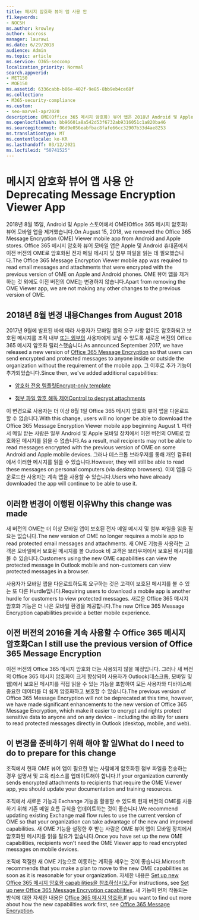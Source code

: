 ```yaml
---
title: 메시지 암호화 뷰어 앱 사용 안
f1.keywords:
- NOCSH
ms.author: krowley
author: kccross
manager: laurawi
ms.date: 6/29/2018
audience: Admin
ms.topic: article
ms.service: O365-seccomp
localization_priority: Normal
search.appverid:
- MET150
- MOE150
ms.assetid: 6336cabb-b06e-402f-9e85-8bb9eb4ce68f
ms.collection:
- M365-security-compliance
ms.custom:
- seo-marvel-apr2020
description: OME(Office 365 메시지 암호화) 뷰어 앱은 2018년 Android 및 Apple 스토어에서 제거되었습니다.
ms.openlocfilehash: bb96601a8a542d53f6732ab9316051c1a820ba46
ms.sourcegitcommit: 06d9e056eabfbac8fafe66cc32907b33d4ae8253
ms.translationtype: MT
ms.contentlocale: ko-KR
ms.lasthandoff: 03/12/2021
ms.locfileid: "50741525"
---
```

# <a name="deprecating-message-encryption-viewer-app"></a><span data-ttu-id="67de0-103">메시지 암호화 뷰어 앱 사용 안</span><span class="sxs-lookup"><span data-stu-id="67de0-103">Deprecating Message Encryption Viewer App</span></span>

<span data-ttu-id="67de0-104">2018년 8월 15일, Android 및 Apple 스토어에서 OME(Office 365 메시지 암호화) 뷰어 모바일 앱을 제거했습니다.</span><span class="sxs-lookup"><span data-stu-id="67de0-104">On August 15, 2018, we removed the Office 365 Message Encryption (OME) Viewer mobile app from Android and Apple stores.</span></span> <span data-ttu-id="67de0-105">Office 365 메시지 암호화 뷰어 모바일 앱은 Apple 및 Android 휴대폰에서 이전 버전의 OME로 암호화된 전자 메일 메시지 및 첨부 파일을 읽는 데 필요했습니다.</span><span class="sxs-lookup"><span data-stu-id="67de0-105">The Office 365 Message Encryption Viewer mobile app was required to read email messages and attachments that were encrypted with the previous version of OME on Apple and Android phones.</span></span> <span data-ttu-id="67de0-106">OME 뷰어 앱을 제거하는 것 외에도 이전 버전의 OME는 변경하지 않습니다.</span><span class="sxs-lookup"><span data-stu-id="67de0-106">Apart from removing the OME Viewer app, we are not making any other changes to the previous version of OME.</span></span>
  
## <a name="changes-from-august-2018"></a><span data-ttu-id="67de0-107">2018년 8월 변경 내용</span><span class="sxs-lookup"><span data-stu-id="67de0-107">Changes from August 2018</span></span>

<span data-ttu-id="67de0-108">2017년 9월에 발표된 바에 따라 사용자가 모바일 앱의 요구 사항 없이도 암호화되고 보호된 메시지를 조직 내부 [또는 외부의](https://aka.ms/ome2017) 사용자에게 보낼 수 있도록 새로운 버전의 Office 365 메시지 암호화 릴리스했습니다.</span><span class="sxs-lookup"><span data-stu-id="67de0-108">As announced September 2017, we have released a new version of [Office 365 Message Encryption](https://aka.ms/ome2017) so that users can send encrypted and protected messages to anyone inside or outside the organization without the requirement of the mobile app.</span></span> <span data-ttu-id="67de0-109">그 이후로 추가 기능이 추가되었습니다.</span><span class="sxs-lookup"><span data-stu-id="67de0-109">Since then, we've added additional capabilities:</span></span>
  
- [<span data-ttu-id="67de0-110">암호화 전용 템플릿</span><span class="sxs-lookup"><span data-stu-id="67de0-110">Encrypt-only template</span></span>](https://aka.ms/encryptonly)

- [<span data-ttu-id="67de0-111">첨부 파일 암호 해독 제어</span><span class="sxs-lookup"><span data-stu-id="67de0-111">Control to decrypt attachments</span></span>](https://techcommunity.microsoft.com/t5/Security-Privacy-and-Compliance/Admin-control-for-attachments-now-available-in-Office-365/ba-p/204007)

<span data-ttu-id="67de0-112">이 변경으로 사용자는 더 이상 8월 1일 Office 365 메시지 암호화 뷰어 앱을 다운로드할 수 없습니다.</span><span class="sxs-lookup"><span data-stu-id="67de0-112">With this change, users will no longer be able to download the Office 365 Message Encryption Viewer mobile app beginning August 1.</span></span> <span data-ttu-id="67de0-113">따라서 메일 받는 사람은 일부 Android 및 Apple 모바일 장치에서 이전 버전의 OME로 암호화된 메시지를 읽을 수 없습니다.</span><span class="sxs-lookup"><span data-stu-id="67de0-113">As a result, mail recipients may not be able to read messages encrypted with the previous version of OME on some Android and Apple mobile devices.</span></span> <span data-ttu-id="67de0-114">그러나 데스크톱 브라우저를 통해 개인 컴퓨터에서 이러한 메시지를 읽을 수 있습니다.</span><span class="sxs-lookup"><span data-stu-id="67de0-114">However, they will still be able to read these messages on personal computers (via desktop browsers).</span></span> <span data-ttu-id="67de0-115">이미 앱을 다운로드한 사용자는 계속 앱을 사용할 수 있습니다.</span><span class="sxs-lookup"><span data-stu-id="67de0-115">Users who have already downloaded the app will continue to be able to use it.</span></span>
  
## <a name="why-this-change-was-made"></a><span data-ttu-id="67de0-116">이러한 변경이 이행된 이유</span><span class="sxs-lookup"><span data-stu-id="67de0-116">Why this change was made</span></span>

<span data-ttu-id="67de0-117">새 버전의 OME는 더 이상 모바일 앱이 보호된 전자 메일 메시지 및 첨부 파일을 읽을 필요는 없습니다.</span><span class="sxs-lookup"><span data-stu-id="67de0-117">The new version of OME no longer requires a mobile app to read protected email messages and attachments.</span></span> <span data-ttu-id="67de0-118">새 OME 기능을 사용하는 고객은 모바일에서 보호된 메시지를 볼 Outlook 비 고객은 브라우저에서 보호된 메시지를 볼 수 있습니다.</span><span class="sxs-lookup"><span data-stu-id="67de0-118">Customers using the new OME capabilities can view the protected message in Outlook mobile and non-customers can view protected messages in a browser.</span></span>
  
<span data-ttu-id="67de0-119">사용자가 모바일 앱을 다운로드하도록 요구하는 것은 고객이 보호된 메시지를 볼 수 있는 또 다른 Hurdle입니다.</span><span class="sxs-lookup"><span data-stu-id="67de0-119">Requiring users to download a mobile app is another hurdle for customers to view protected messages.</span></span> <span data-ttu-id="67de0-120">새로운 Office 365 메시지 암호화 기능은 더 나은 모바일 환경을 제공합니다.</span><span class="sxs-lookup"><span data-stu-id="67de0-120">The new Office 365 Message Encryption capabilities provide a better mobile experience.</span></span>
  
## <a name="can-i-still-use-the-previous-version-of-office-365-message-encryption"></a><span data-ttu-id="67de0-121">이전 버전의 2016을 계속 사용할 수 Office 365 메시지 암호화</span><span class="sxs-lookup"><span data-stu-id="67de0-121">Can I still use the previous version of Office 365 Message Encryption</span></span>

<span data-ttu-id="67de0-122">이전 버전의 Office 365 메시지 암호화 더는 사용되지 않을 예정입니다. 그러나 새 버전의 Office 365 메시지 암호화이 크게 향상되어 사용자가 Outlook(데스크톱, 모바일 및 웹)에서 보호된 메시지를 직접 읽을 수 있는 기능을 포함하여 모든 사용자와 디바이스에 중요한 데이터를 더 쉽게 암호화하고 보호할 수 있습니다.</span><span class="sxs-lookup"><span data-stu-id="67de0-122">The previous version of Office 365 Message Encryption will not be deprecated at this time, however, we have made significant enhancements to the new version of Office 365 Message Encryption, which make it easier to encrypt and rights protect sensitive data to anyone and on any device - including the ability for users to read protected messages directly in Outlook (desktop, mobile, and web).</span></span> 
  
## <a name="what-do-i-need-to-do-to-prepare-for-this-change"></a><span data-ttu-id="67de0-123">이 변경을 준비하기 위해 해야 할 일</span><span class="sxs-lookup"><span data-stu-id="67de0-123">What do I need to do to prepare for this change</span></span>

<span data-ttu-id="67de0-124">조직에서 현재 OME 뷰어 앱이 필요한 받는 사람에게 암호화된 첨부 파일을 전송하는 경우 설명서 및 교육 리소스를 업데이트해야 합니다.</span><span class="sxs-lookup"><span data-stu-id="67de0-124">If your organization currently sends encrypted attachments to recipients that require the OME Viewer app, you should update your documentation and training resources.</span></span>
  
<span data-ttu-id="67de0-125">조직에서 새로운 기능과 Exchange 기능을 활용할 수 있도록 현재 버전의 OME를 사용하기 위해 기존 메일 흐름 규칙을 업데이트하는 것이 좋습니다.</span><span class="sxs-lookup"><span data-stu-id="67de0-125">We recommend updating existing Exchange mail flow rules to use the current version of OME so that your organization can take advantage of the new and improved capabilities.</span></span> <span data-ttu-id="67de0-126">새 OME 기능을 설정한 후 받는 사람은 OME 뷰어 앱이 모바일 장치에서 암호화된 메시지를 읽을 필요가 없습니다.</span><span class="sxs-lookup"><span data-stu-id="67de0-126">Once you have set up the new OME capabilities, recipients won't need the OME Viewer app to read encrypted messages on mobile devices.</span></span>
  
<span data-ttu-id="67de0-127">조직에 적절한 새 OME 기능으로 이동하는 계획을 세우는 것이 좋습니다.</span><span class="sxs-lookup"><span data-stu-id="67de0-127">Microsoft recommends that you make a plan to move to the new OME capabilities as soon as it is reasonable for your organization.</span></span> <span data-ttu-id="67de0-128">자세한 내용은 [Set up new Office 365 메시지 암호화 capabilities을 참조하십시오.](set-up-new-message-encryption-capabilities.md)</span><span class="sxs-lookup"><span data-stu-id="67de0-128">For instructions, see [Set up new Office 365 Message Encryption capabilities](set-up-new-message-encryption-capabilities.md).</span></span> <span data-ttu-id="67de0-129">새 기능이 먼저 작동되는 방식에 대한 자세한 내용은 [Office 365 메시지 암호화.](ome.md)</span><span class="sxs-lookup"><span data-stu-id="67de0-129">If you want to find out more about how the new capabilities work first, see [Office 365 Message Encryption](ome.md).</span></span>
  

